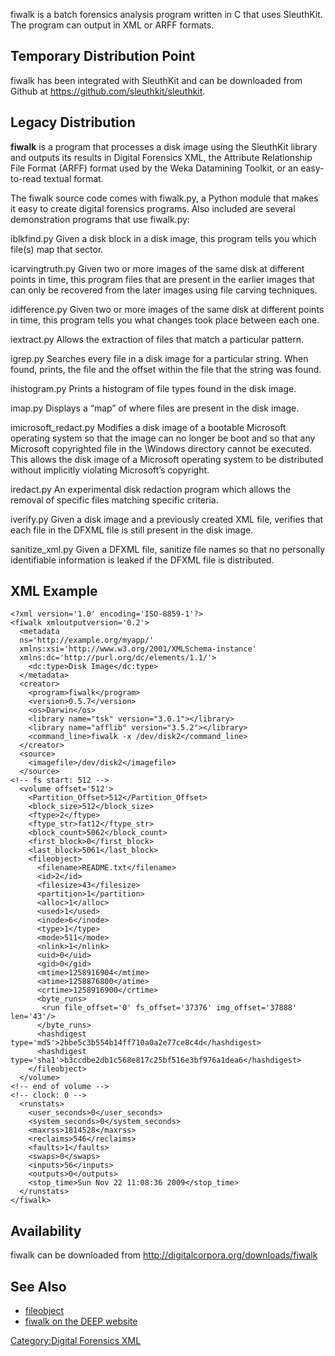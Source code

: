 fiwalk is a batch forensics analysis program written in C that uses
SleuthKit. The program can output in XML or ARFF formats.

## Temporary Distribution Point

fiwalk has been integrated with SleuthKit and can be downloaded from
Github at <https://github.com/sleuthkit/sleuthkit>.

## Legacy Distribution

**fiwalk** is a program that processes a disk image using the SleuthKit
library and outputs its results in Digital Forensics XML, the Attribute
Relationship File Format (ARFF) format used by the Weka Datamining
Toolkit, or an easy-to-read textual format.

The fiwalk source code comes with fiwalk.py, a Python module that makes
it easy to create digital forensics programs. Also included are several
demonstration programs that use fiwalk.py:

iblkfind.py
Given a disk block in a disk image, this program tells you which file(s)
map that sector.

icarvingtruth.py
Given two or more images of the same disk at different points in time,
this program files that are present in the earlier images that can only
be recovered from the later images using file carving techniques.

idifference.py
Given two or more images of the same disk at different points in time,
this program tells you what changes took place between each one.

iextract.py
Allows the extraction of files that match a particular pattern.

igrep.py
Searches every file in a disk image for a particular string. When found,
prints, the file and the offset within the file that the string was
found.

ihistogram.py
Prints a histogram of file types found in the disk image.

imap.py
Displays a “map” of where files are present in the disk image.

imicrosoft_redact.py
Modifies a disk image of a bootable Microsoft operating system so that
the image can no longer be boot and so that any Microsoft copyrighted
file in the \Windows directory cannot be executed. This allows the disk
image of a Microsoft operating system to be distributed without
implicitly violating Microsoft’s copyright.

iredact.py
An experimental disk redaction program which allows the removal of
specific files matching specific criteria.

iverify.py
Given a disk image and a previously created XML file, verifies that each
file in the DFXML file is still present in the disk image.

sanitize_xml.py
Given a DFXML file, sanitize file names so that no personally
identifiable information is leaked if the DFXML file is distributed.

## XML Example

    <?xml version='1.0' encoding='ISO-8859-1'?>
    <fiwalk xmloutputversion='0.2'>
      <metadata
      ns='http://example.org/myapp/'
      xmlns:xsi='http://www.w3.org/2001/XMLSchema-instance'
      xmlns:dc='http://purl.org/dc/elements/1.1/'>
        <dc:type>Disk Image</dc:type>
      </metadata>
      <creator>
        <program>fiwalk</program>
        <version>0.5.7</version>
        <os>Darwin</os>
        <library name="tsk" version="3.0.1"></library>
        <library name="afflib" version="3.5.2"></library>
        <command_line>fiwalk -x /dev/disk2</command_line>
      </creator>
      <source>
        <imagefile>/dev/disk2</imagefile>
      </source>
    <!-- fs start: 512 -->
      <volume offset='512'>
        <Partition_Offset>512</Partition_Offset>
        <block_size>512</block_size>
        <ftype>2</ftype>
        <ftype_str>fat12</ftype_str>
        <block_count>5062</block_count>
        <first_block>0</first_block>
        <last_block>5061</last_block>
        <fileobject>
          <filename>README.txt</filename>
          <id>2</id>
          <filesize>43</filesize>
          <partition>1</partition>
          <alloc>1</alloc>
          <used>1</used>
          <inode>6</inode>
          <type>1</type>
          <mode>511</mode>
          <nlink>1</nlink>
          <uid>0</uid>
          <gid>0</gid>
          <mtime>1258916904</mtime>
          <atime>1258876800</atime>
          <crtime>1258916900</crtime>
          <byte_runs>
           <run file_offset='0' fs_offset='37376' img_offset='37888' len='43'/>
          </byte_runs>
          <hashdigest type='md5'>2bbe5c3b554b14ff710a0a2e77ce8c4d</hashdigest>
          <hashdigest type='sha1'>b3ccdbe2db1c568e817c25bf516e3bf976a1dea6</hashdigest>
        </fileobject>
      </volume>
    <!-- end of volume -->
    <!-- clock: 0 -->
      <runstats>
        <user_seconds>0</user_seconds>
        <system_seconds>0</system_seconds>
        <maxrss>1814528</maxrss>
        <reclaims>546</reclaims>
        <faults>1</faults>
        <swaps>0</swaps>
        <inputs>56</inputs>
        <outputs>0</outputs>
        <stop_time>Sun Nov 22 11:08:36 2009</stop_time>
      </runstats>
    </fiwalk>

## Availability

fiwalk can be downloaded from
<http://digitalcorpora.org/downloads/fiwalk>

## See Also

- [fileobject](fileobject "wikilink")
- [fiwalk on the DEEP website](http://domex.nps.edu/deep/Fiwalk.html)

[Category:Digital Forensics
XML](Category:Digital_Forensics_XML "wikilink")